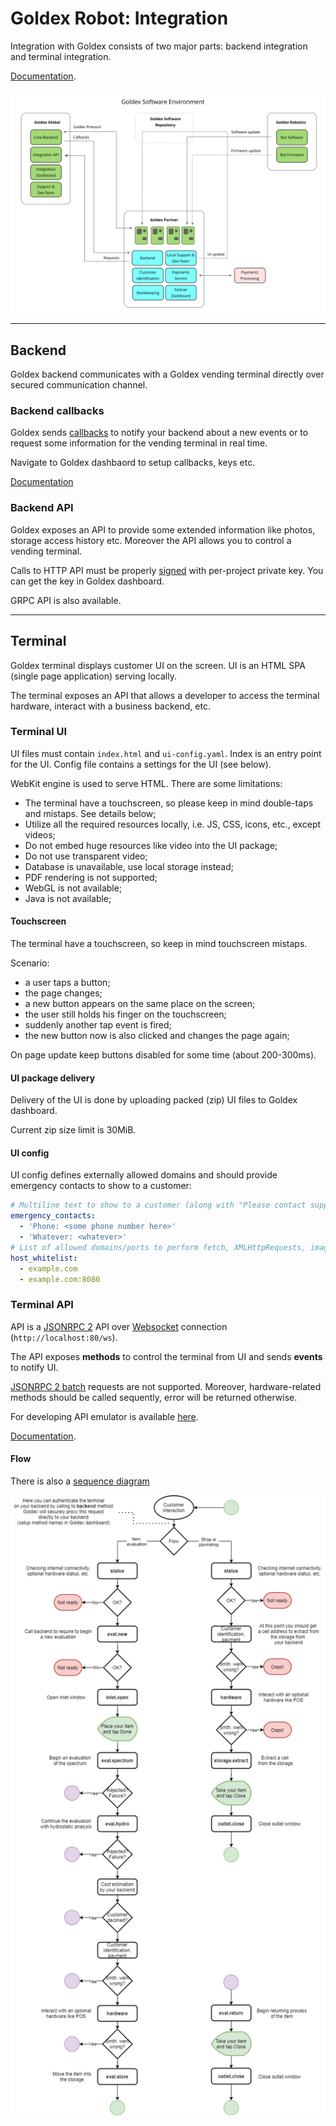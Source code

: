# Goldex Robot: Integration

Integration with Goldex consists of two major parts: backend integration and terminal integration.

[Documentation](https://goldexrobot.github.io/core.integration/).

![Goldex environment](/docs/images/goldex_environment.png)

---

## Backend

Goldex backend communicates with a Goldex vending terminal directly over secured communication channel.

### Backend callbacks

Goldex sends [callbacks](/CALLBACK.md) to notify your backend about a new events or to request some information for the vending terminal in real time.

Navigate to Goldex dashbaord to setup callbacks, keys etc.

[Documentation](https://goldexrobot.github.io/core.integration/swagger/#/backend-callbacks)

### Backend API

Goldex exposes an API to provide some extended information like photos, storage access history etc.
Moreover the API allows you to control a vending terminal.

Calls to HTTP API must be properly [signed](/SIGNATURE.md) with per-project private key. You can get the key in Goldex dashboard.

GRPC API is also available.

---

## Terminal

Goldex terminal displays customer UI on the screen. UI is an HTML SPA (single page application) serving locally.

The terminal exposes an API that allows a developer to access the terminal hardware, interact with a business backend, etc.

### Terminal UI

UI files must contain `index.html` and `ui-config.yaml`. Index is an entry point for the UI. Config file contains a settings for the UI (see below).

WebKit engine is used to serve HTML. There are some limitations:

- The terminal have a touchscreen, so please keep in mind double-taps and mistaps. See details below;
- Utilize all the required resources locally, i.e. JS, CSS, icons, etc., except videos;
- Do not embed huge resources like video into the UI package;
- Do not use transparent video;
- Database is unavailable, use local storage instead;
- PDF rendering is not supported;
- WebGL is not available;
- Java is not available;

#### Touchscreen

The terminal have a touchscreen, so keep in mind touchscreen mistaps.

Scenario:

- a user taps a button;
- the page changes;
- a new button appears on the same place on the screen;
- the user still holds his finger on the touchscreen;
- suddenly another tap event is fired;
- the new button now is also clicked and changes the page again;

On page update keep buttons disabled for some time (about 200-300ms).

#### UI package delivery

Delivery of the UI is done by uploading packed (zip) UI files to Goldex dashboard.

Current zip size limit is 30MiB.

#### UI config

UI config defines externally allowed domains and should provide emergency contacts to show to a customer:

```yaml
# Multiline text to show to a customer (along with "Please contact support team:") in case of critical terminal failure
emergency_contacts:
  - 'Phone: <some phone number here>'
  - 'Whatever: <whatever>'
# List of allowed domains/ports to perform fetch, XMLHttpRequests, images loading, etc. (localhost[:80] is allowed by default)
host_whitelist:
  - example.com
  - example.com:8080
```

### Terminal API

API is a [JSONRPC 2](https://www.jsonrpc.org/specification) API over [Websocket](https://en.wikipedia.org/wiki/WebSocket) connection (`http://localhost:80/ws`).

The API exposes **methods** to control the terminal from UI and sends **events** to notify UI.

[JSONRPC 2 batch](https://www.jsonrpc.org/specification#batch) requests are not supported. Moreover, hardware-related methods should be called sequently, error will be returned otherwise.

For developing API emulator is available [here](https://github.com/goldexrobot/core.integration/releases).

[Documentation](https://goldexrobot.github.io/core.integration/swagger/#/terminal-api-v1).

#### Flow

There is also a [sequence diagram](/docs/images/terminal_interaction_diagram.png)

![Terminal API flow](/docs/images/terminal_api.png)
